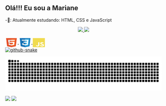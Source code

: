 ## Olá!!! Eu sou a Mariane

-🌱: Atualmente estudando: HTML, CSS e JavaScript
<!-- - 🔭 I’m currently working on ... 
🌱: Atualmente estudando: HTML, CSS e JavaScript
- 📫 How to reach me: ... 
- 😄 Pronouns: ela/dela -->

<div align="center">
  <a href="https://github.com/MarianeTelesBento">
  <img width="48%" src="https://github-readme-stats.vercel.app/api?username=MarianeTelesBento&show_icons=true&theme=tokyonight&include_all_commits=true&count_private=true"/>
  <img width="48%" src="https://github-readme-stats.vercel.app/api/top-langs/?username=MarianeTelesBento&layout=compact&langs_count=7&theme=tokyonight"/>
</div>
  
<div style="display: inline_block"><br>
  <img align="center" alt="Mari-HTML" height="30" width="40" src="https://raw.githubusercontent.com/devicons/devicon/master/icons/html5/html5-original.svg">
  <img align="center" alt="Mari-CSS" height="30" width="40" src="https://raw.githubusercontent.com/devicons/devicon/master/icons/css3/css3-original.svg">
  <img align="center" alt="Mari-Js" height="30" width="40" src="https://raw.githubusercontent.com/devicons/devicon/master/icons/javascript/javascript-plain.svg">
</div>

<picture>
  <source media="(prefers-color-scheme: dark)" srcset="github-snake-dark.svg" />
  <source media="(prefers-color-scheme: light)" srcset="github-snake.svg" />
  <img alt="github-snake" src="github-snake.svg" />
</picture>

![snake gif](https://github.com/MarianeTelesBento/MarianeTelesBento/blob/output/github-contribution-grid-snake.svg)

<div>
  <a href="https://www.linkedin.com/in/mariane-teles-bento-66004522a/" target="_blank"><img src="https://img.shields.io/badge/-LinkedIn-%230077B5?style=for-the-badge&logo=linkedin&logoColor=white" target="_blank"></a> 
  <a href = "https://linktr.ee/marianetelesbento"><img src="https://img.shields.io/badge/-Gmail-%23333?style=for-the-badge&logo=gmail&logoColor=white" target="_blank"></a>
</div>



